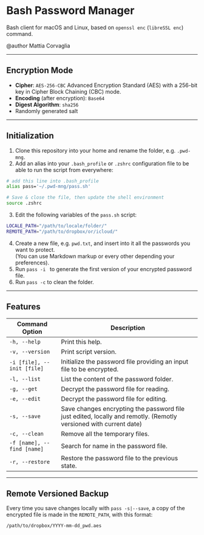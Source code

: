 # Bash Password Manager

Bash client for macOS and Linux, based on `openssl enc` (`libreSSL enc`) command.

@author Mattia Corvaglia

---

## Encryption Mode

* **Cipher**: `AES-256-CBC` Advanced Encryption Standard (AES) with a 256-bit key in Cipher Block Chaining (CBC) mode.
* **Encoding** (after encryption): `Base64`
* **Digest Algorithm**: `sha256`
* Randomly generated salt


---

## Initialization

1. Clone this repository into your home and rename the folder, e.g. `.pwd-mng`.
2. Add an alias into your `.bash_profile` or `.zshrc` configuration file to be able to run the script from everywhere:
  ```sh
  # add this line into .bash_profile
  alias pass='~/.pwd-mng/pass.sh'

  # Save & close the file, then update the shell environment
  source .zshrc
  ```
3. Edit the following variables of the `pass.sh` script:
  ```sh
  LOCALE_PATH="/path/to/locale/folder/"
  REMOTE_PATH="/path/to/dropbox/or/icloud/"
  ```
4. Create a new file, e.g. `pwd.txt`, and insert into it all the passwords you want to protect.  
  (You can use Markdown markup or every other depending your preferences).
5. Run `pass -i ` to generate the first version of your encrypted password file.
6. Run `pass -c` to clean the folder.

---

## Features

| Command Option | Description |
|----------------|-------------|
| `-h, --help` | Print this help. |
| `-v, --version` | Print script version. |
| `-i [file], --init [file]` | Initialize the password file providing an input file to be encrypted. |
| `-l, --list` | List the content of the password folder. |
| `-g, --get` | Decrypt the password file for reading. |
| `-e, --edit` | Decrypt the password file for editing. |
| `-s, --save` | Save changes encrypting the password file just edited, locally and remotly.  (Remotly versioned  with current date)
| `-c, --clean` | Remove all the temporary files. |
| `-f [name], --find [name]` | Search for name in the password file. |
| `-r, --restore` | Restore the password file to the previous state. |

---

## Remote Versioned Backup

Every time you save changes locally with `pass -s|--save`, a copy of the encrypted file is made in the `REMOTE_PATH`, with this format:
```
/path/to/dropbox/YYYY-mm-dd_pwd.aes
```